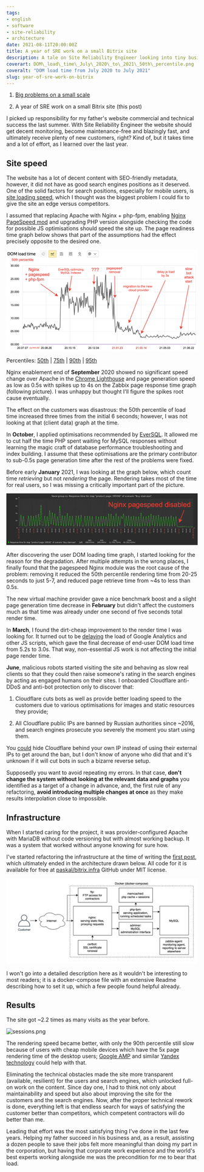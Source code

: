 ```yaml
---
tags:
- english
- software
- site-reliability
- architecture
date: 2021-08-11T20:00:00Z
title: A year of SRE work on a small Bitrix site
description: A tale on Site Reliability Engineer looking into tiny business web service performance and reliability
coverart: DOM\_load\_time\_July\_2020\_to\_2021\_50th\_percentile.png
coveralt: "DOM load time from July 2020 to July 2021"
slug: year-of-sre-work-on-bitrix
---
```


1. [Big problems on a small scale](/2020/small-forms/)

1. A year of SRE work on a small Bitrix site (this post)

I picked up responsibility for my father's website commercial and technical success the last summer. With Site Reliability Engineer the website should get decent monitoring, become maintenance-free and blazingly fast, and ultimately receive plenty of new customers, right? Kind of, but it takes time and a lot of effort, as I learned over the last year.

## Site speed

The website has a lot of decent content with SEO-friendly metadata, however, it did not have as good search engines positions as it deserved. One of the solid factors for search positions, especially for mobile users, is [site loading speed](https://developers.google.com/web/updates/2018/07/search-ads-speed), which I thought was the biggest problem I could fix to give the site an edge versus competitors.

I assumed that replacing Apache with Nginx + php-fpm, enabling [Nginx PageSpeed mod](https://github.com/apache/incubator-pagespeed-ng) and upgrading PHP version alongside checking the code for possible JS optimisations should speed the site up. The page readiness time graph below shows that part of the assumptions had the effect precisely opposite to the desired one.

![DOM load time from July 2020 to July 2021, 50th percentile](DOM_load_time_July_2020_to_2021_50th_percentile.png)

Percentiles: [50th](DOM_load_time_July_2020_to_2021_50th_percentile.png) | [75th](DOM_load_time_July_2020_to_2021_75th_percentile.png) | [90th](DOM_load_time_July_2020_to_2021_90th_percentile.png) | [95th](DOM_load_time_July_2020_to_2021_95th_percentile.png)

<!--more-->

Nginx enablement end of **September** 2020 showed no significant speed change over Apache in the [Chrome Lighthouse](https://developers.google.com/web/tools/lighthouse) and page generation speed as low as 0.5s with spikes up to 4s on the Zabbix page response time graph (following picture). I was unhappy but thought I'll figure the spikes root cause eventually.

The effect on the customers was disastrous: the 50th percentile of load time increased three times from the initial 6 seconds; however, I was not looking at that (client data) graph at the time.

In **October**, I applied optimisations recommended by [EverSQL](https://www.eversql.com). It allowed me to cut half the time PHP spent waiting for MySQL responses without learning the magic craft of database performance troubleshooting and index building. I assume that these optimisations are the primary contributor to sub-0.5s page generation time after the rest of the problems were fixed.

Before early **January** 2021, I was looking at the graph below, which count time *retrieving* but not *rendering* the page. Rendering takes most of the time for real users, so I was missing a critically important part of the picture.

![pagespeed hurts performance, page generation time metric](after_pagespeed.png)

After discovering the user DOM loading time graph, I started looking for the reason for the degradation. After multiple attempts in the wrong places, I finally found that the pagespeed Nginx module was the root cause of the problem: removing it reduced the 50th percentile rendering time from 20-25 seconds to just 5-7, and reduced page retrieve time from \~4s to less than 0.5s.

The new virtual machine provider gave a nice benchmark boost and a slight page generation time decrease in **February** but didn't affect the customers much as that time was already under one second of five seconds total render time.

In **March**, I found the dirt-cheap improvement to the render time I was looking for. It turned out to be [delaying](https://constantsolutions.dk/2020/06/delay-loading-of-google-analytics-google-tag-manager-script-for-better-pagespeed-score-and-initial-load/) the load of Google Analytics and other JS scripts, which gave the final decrease of end-user DOM load time from 5.2s to 3.0s. That way, non-essential JS work is not affecting the initial page render time.

**June**, malicious robots started visiting the site and behaving as slow real clients so that they could then raise someone's rating in the search engines by acting as engaged humans on their sites. I onboarded Cloudflare anti-DDoS and anti-bot protection only to discover that:

1. Cloudflare cuts bots as well as provide better loading speed to the customers due to various optimisations for images and static resources they provide;

2. All Cloudflare public IPs are banned by Russian authorities since \~2016, and search engines prosecute you severely the moment you start using them.

You [could](https://community.cloudflare.com/t/reverse-proxy-infront-of-cloudflare/33972/8?u=favor.group2015) hide Cloudflare behind your own IP instead of using their external IPs to get around the ban, but I don't know of anyone who did that and it's unknown if it will cut bots in such a bizarre reverse setup.

Supposedly you want to avoid repeating my errors. In that case, **don't change the system without looking at the relevant data and graphs** you identified as a target of a change in advance, and, the first rule of any refactoring, **avoid introducing multiple changes at once** as they make results interpolation close to impossible.

## Infrastructure

When I started caring for the project, it was provider-configured Apache with MariaDB without code versioning but with almost working backup. It was a system that worked without anyone knowing for sure how.

I've started refactoring the infrastructure at the time of writing the [first post](/2020/small-forms/), which ultimately ended in the architecture drawn below. All code for it is available for free at [paskal/bitrix.infra](https://github.com/paskal/bitrix.infra) GitHub under MIT license.

![small Bitrix project architecture](favor-group-architecture.png)

I won't go into a detailed description here as it wouldn't be interesting to most readers; it is a docker-compose file with an extensive Readme describing how to set it up, which a few people found helpful already.

## Results

The site got \~2.2 times as many visits as the year before.

![sessions.png](/Users/dmitry/Documents/blog/content/post/2021/year-of-sre-work-on-bitrix/sessions.png)

The rendering speed became better, with only the 90th percentile still slow because of users with cheap mobile devices which have the 5x page rendering time of the desktop users; [Google AMP](https://developers.google.com/amp) and similar [Yandex technology](https://yandex.com/dev/turbo/) could help with that.

Eliminating the technical obstacles made the site more transparent (available, resilient) for the users and search engines, which unlocked full-on work on the content. Since day one, I had to think not only about maintainability and speed but also about improving the site for the customers and the search engines. Now, after the proper technical rework is done, everything left is that endless search for ways of satisfying the customer better than competitors, which competent contractors will do better than me.

Leading that effort was the most satisfying thing I've done in the last few years. Helping my father succeed in his business and, as a result, assisting a dozen people to save their jobs felt more meaningful than doing my part in the corporation, but having that corporate work experience and the world's best experts working alongside me was the precondition for me to bear that load.
